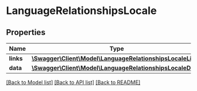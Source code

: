 # LanguageRelationshipsLocale

## Properties
Name | Type | Description | Notes
------------ | ------------- | ------------- | -------------
**links** | [**\Swagger\Client\Model\LanguageRelationshipsLocaleLinks**](LanguageRelationshipsLocaleLinks.md) |  | [optional] 
**data** | [**\Swagger\Client\Model\LanguageRelationshipsLocaleData**](LanguageRelationshipsLocaleData.md) |  | [optional] 

[[Back to Model list]](../../README.md#documentation-for-models) [[Back to API list]](../../README.md#documentation-for-api-endpoints) [[Back to README]](../../README.md)

